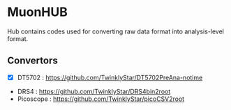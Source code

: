# MuonHUB
Hub contains codes used for converting raw data format into analysis-level format.

## Convertors
- [x] DT5702 : https://github.com/TwinklyStar/DT5702PreAna-notime
- DRS4 : https://github.com/TwinklyStar/DRS4bin2root
- Picoscope : https://github.com/TwinklyStar/picoCSV2root

